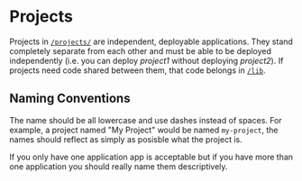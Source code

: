 # Projects

Projects in [`/projects/`](../projects/) are independent, deployable applications. They stand completely separate from each other and must be able to be deployed independently (i.e. you can deploy _project1_ without deploying _project2_). If projects need code shared between them, that code belongs in [`/lib`](../lib/).

## Naming Conventions

The name should be all lowercase and use dashes instead of spaces. For example, a project named "My Project" would be named `my-project`, the names should reflect as simply as posisble what the project is.

If you only have one application app is acceptable but if you have more than one application you should really name them descriptively.
